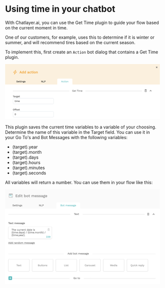 # Using time in your chatbot

With Chatlayer.ai, you can use the Get Time plugin to guide your flow based on the current moment in time.

One of our customers, for example, uses this to determine if it is winter or summer, and will recommend tires based on the current season.

To implement this, first create an `Action` bot dialog that contains a Get Time plugin.

![](../.gitbook/assets/image%20%28211%29.png)

This plugin saves the current time variables to a variable of your choosing. Determine the name of this variable in the Target field. You can use it in your Go To's and Bot Messages with the following variables:

* \(target\).year
* \(target\).month
* \(target\).days
* \(target\).hours
* \(target\).minutes
* \(target\).seconds

All variables will return a number. You can use them in your flow like this:

![](../.gitbook/assets/image%20%28223%29.png)

